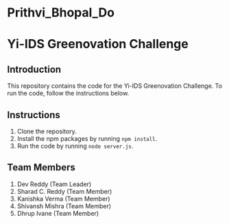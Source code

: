# Prithvi_Bhopal_Do

# Yi-IDS Greenovation Challenge

## Introduction

This repository contains the code for the Yi-IDS Greenovation Challenge. To run the code, follow the instructions below.

## Instructions

1. Clone the repository.
2. Install the npm packages by running `npm install`.
3. Run the code by running `node server.js`.

## Team Members

1. Dev Reddy (Team Leader)
2. Sharad C. Reddy (Team Member)
3. Kanishka Verma (Team Member)
4. Shivansh Mishra (Team Member)
5. Dhrup Ivane (Team Member)
